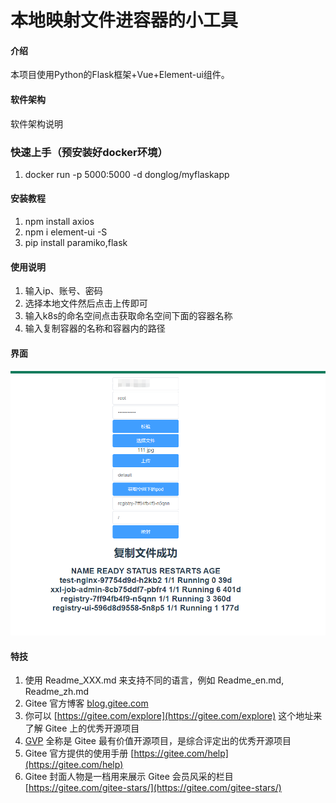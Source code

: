 # 本地映射文件进容器的小工具

#### 介绍
本项目使用Python的Flask框架+Vue+Element-ui组件。

#### 软件架构
软件架构说明

### 快速上手（预安装好docker环境）
1.  docker run -p 5000:5000 -d donglog/myflaskapp

#### 安装教程

1.  npm install axios
2.  npm i element-ui -S
3.  pip install paramiko,flask

#### 使用说明

1.  输入ip、账号、密码
2.  选择本地文件然后点击上传即可
3.  输入k8s的命名空间点击获取命名空间下面的容器名称
4.  输入复制容器的名称和容器内的路径

#### 界面
![输入图片说明](%E5%BE%AE%E4%BF%A1%E6%88%AA%E5%9B%BE_20230218162914.png)

#### 特技

1.  使用 Readme\_XXX.md 来支持不同的语言，例如 Readme\_en.md, Readme\_zh.md
2.  Gitee 官方博客 [blog.gitee.com](https://blog.gitee.com)
3.  你可以 [https://gitee.com/explore](https://gitee.com/explore) 这个地址来了解 Gitee 上的优秀开源项目
4.  [GVP](https://gitee.com/gvp) 全称是 Gitee 最有价值开源项目，是综合评定出的优秀开源项目
5.  Gitee 官方提供的使用手册 [https://gitee.com/help](https://gitee.com/help)
6.  Gitee 封面人物是一档用来展示 Gitee 会员风采的栏目 [https://gitee.com/gitee-stars/](https://gitee.com/gitee-stars/)
